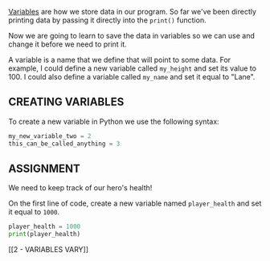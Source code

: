 [Variables](https://www.cs.utah.edu/~germain/PPS/Topics/variables.html) are how we store data in our program. So far we've been directly printing data by passing it directly into the `print()` function.

Now we are going to learn to save the data in variables so we can use and change it before we need to print it.

A variable is a name that we define that will point to some data. For example, I could define a new variable called `my_height` and set its value to 100. I could also define a variable called `my_name` and set it equal to "Lane".

## CREATING VARIABLES

To create a new variable in Python we use the following syntax:

```python
my_new_variable_two = 2
this_can_be_called_anything = 3
```

## ASSIGNMENT

We need to keep track of our hero's health!

On the first line of code, create a new variable named `player_health` and set it equal to `1000`.

```python
player_health = 1000
print(player_health)
```

[[2 - VARIABLES VARY]]